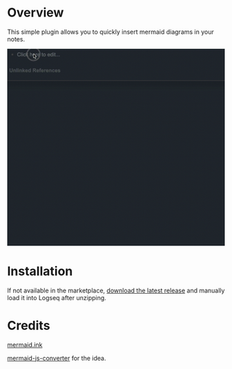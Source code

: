 # Overview

This simple plugin allows you to quickly insert mermaid diagrams in your notes.

![](/screenshots/demo.gif)

# Installation

If not available in the marketplace, [download the latest release](https://github.com/hkgnp/logseq-mermaid-plugin/releases) and manually load it into Logseq after unzipping.

# Credits

[mermaid.ink](https://github.com/jihchi/mermaid.ink)

[mermaid-js-converter](https://github.com/superj80820/mermaid-js-converter) for the idea.
